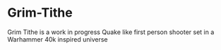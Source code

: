 # Grim-Tithe

Grim Tithe is a work in progress Quake like first person shooter set in a Warhammer 40k inspired universe
